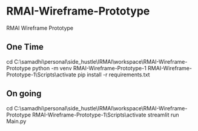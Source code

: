 # RMAI-Wireframe-Prototype
RMAI Wireframe Prototype

## One Time
cd C:\samadhi\personal\side_hustle\IRMAI\workspace\RMAI-Wireframe-Prototype
python -m venv RMAI-Wireframe-Prototype-1 
RMAI-Wireframe-Prototype-1\Scripts\activate
pip install -r requirements.txt


## On going
cd C:\samadhi\personal\side_hustle\IRMAI\workspace\RMAI-Wireframe-Prototype
RMAI-Wireframe-Prototype-1\Scripts\activate
streamlit run Main.py

